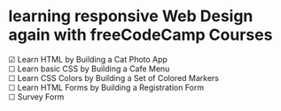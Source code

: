 # learning responsive Web Design again with freeCodeCamp Courses

☑ Learn HTML by Building a Cat Photo App<br>
☐ Learn basic CSS by Building a Cafe Menu<br>
☐ Learn CSS Colors by Building a Set of Colored Markers<br>
☐ Learn HTML Forms by Building a Registration Form<br>
☐ Survey Form<br>
